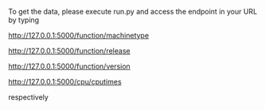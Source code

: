 To get the data, please execute run.py and access the endpoint in your URL by typing 

http://127.0.0.1:5000/function/machinetype

http://127.0.0.1:5000/function/release

http://127.0.0.1:5000/function/version

http://127.0.0.1:5000/cpu/cputimes

respectively

